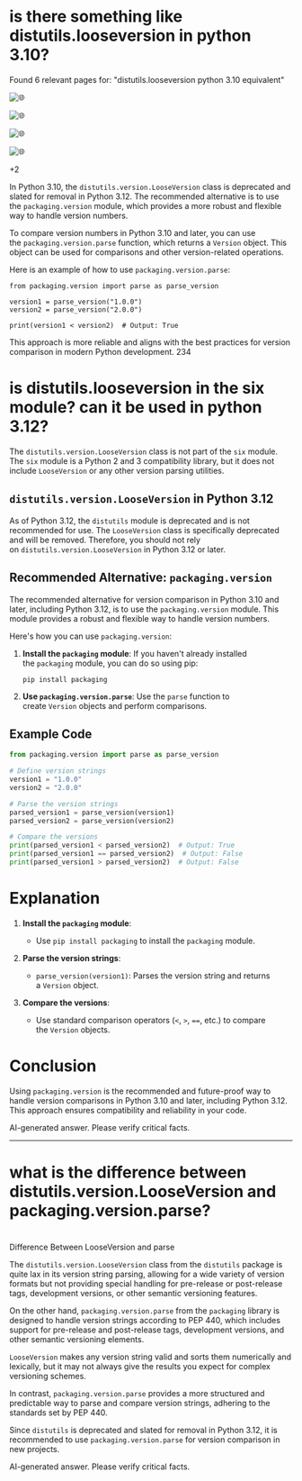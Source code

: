 
# is there something like distutils.looseversion in python 3.10?

Found 6 relevant pages for: "distutils.looseversion python 3.10 equivalent"

![🌐](https://imgs.search.brave.com/4WRMec_wn8Q9LO6DI43kkBvIL6wD5TYCXztC9C9kEI0/rs:fit:32:32:1:0/g:ce/aHR0cDovL2Zhdmlj/b25zLnNlYXJjaC5i/cmF2ZS5jb20vaWNv/bnMvNWU3Zjg0ZjA1/YjQ3ZTlkNjQ1ODA1/MjAwODhiNjhjYWU0/OTc4MjM4ZDJlMTBi/ODExYmNiNTkzMjdh/YjM3MGExMS9zdGFj/a292ZXJmbG93LmNv/bS8)

![🌐](https://imgs.search.brave.com/xxsA4YxzaR0cl-DBsH9-lpv2gsif3KMYgM87p26bs_o/rs:fit:32:32:1:0/g:ce/aHR0cDovL2Zhdmlj/b25zLnNlYXJjaC5i/cmF2ZS5jb20vaWNv/bnMvYWQyNWM1NjA5/ZjZmZjNlYzI2MDNk/N2VkNmJhYjE2MzZl/MDY5ZTMxMDUzZmY1/NmU3NWIzNWVmMjk0/NTBjMjJjZi9naXRo/dWIuY29tLw)

![🌐](https://imgs.search.brave.com/flW5Iwq2xxYD_afH_8LgWtKsAb0IYlZh0Wn5OL6vifg/rs:fit:32:32:1:0/g:ce/aHR0cDovL2Zhdmlj/b25zLnNlYXJjaC5i/cmF2ZS5jb20vaWNv/bnMvZjgwMTY1NjI3/NTA4OGQwZmY0ZjQ5/MzJlOWZjMGVjY2Q4/Yzg4NTdlMTg1YTA2/MTliMWFjMmUzZWU2/OTE0ODY2Yi9weXBp/Lm9yZy8)

![🌐](https://imgs.search.brave.com/3XM90pVier0arhD8PAxOzJqUldDKLOKwc5asm3mcDiw/rs:fit:32:32:1:0/g:ce/aHR0cDovL2Zhdmlj/b25zLnNlYXJjaC5i/cmF2ZS5jb20vaWNv/bnMvMzQ0YmVmZmQ3/MmJmZDkzYWNkODA2/M2FhMTdiNDJhNTMx/YjIzOWFmMzk0NGNk/NGQ2OTgxN2JmMTQw/NTgzYTYzMy93d3cu/cHJvZ3JhbWNyZWVr/LmNvbS8)

+2

In Python 3.10, the `distutils.version.LooseVersion` class is deprecated and slated for removal in Python 3.12. The recommended alternative is to use the `packaging.version` module, which provides a more robust and flexible way to handle version numbers.

To compare version numbers in Python 3.10 and later, you can use the `packaging.version.parse` function, which returns a `Version` object. This object can be used for comparisons and other version-related operations.

Here is an example of how to use `packaging.version.parse`:

```
from packaging.version import parse as parse_version

version1 = parse_version("1.0.0")
version2 = parse_version("2.0.0")

print(version1 < version2)  # Output: True
```

This approach is more reliable and aligns with the best practices for version comparison in modern Python development. 234

# is distutils.looseversion in the six module? can it be used in python 3.12?

The `distutils.version.LooseVersion` class is not part of the `six` module. The `six` module is a Python 2 and 3 compatibility library, but it does not include `LooseVersion` or any other version parsing utilities.

## `distutils.version.LooseVersion` in Python 3.12

As of Python 3.12, the `distutils` module is deprecated and is not recommended for use. The `LooseVersion` class is specifically deprecated and will be removed. Therefore, you should not rely on `distutils.version.LooseVersion` in Python 3.12 or later.

## Recommended Alternative: `packaging.version`

The recommended alternative for version comparison in Python 3.10 and later, including Python 3.12, is to use the `packaging.version` module. This module provides a robust and flexible way to handle version numbers.

Here's how you can use `packaging.version`:

1. **Install the `packaging` module**: If you haven't already installed the `packaging` module, you can do so using pip:
    
    ```
    pip install packaging
    ```
    
2. **Use `packaging.version.parse`**: Use the `parse` function to create `Version` objects and perform comparisons.
    

## Example Code

``` python
from packaging.version import parse as parse_version

# Define version strings
version1 = "1.0.0"
version2 = "2.0.0"

# Parse the version strings
parsed_version1 = parse_version(version1)
parsed_version2 = parse_version(version2)

# Compare the versions
print(parsed_version1 < parsed_version2)  # Output: True
print(parsed_version1 == parsed_version2)  # Output: False
print(parsed_version1 > parsed_version2)  # Output: False
```

# Explanation

1. **Install the `packaging` module**:
    
    - Use `pip install packaging` to install the `packaging` module.
        
2. **Parse the version strings**:
    
    - `parse_version(version1)`: Parses the version string and returns a `Version` object.
        
3. **Compare the versions**:
    
    - Use standard comparison operators (`<`, `>`, `==`, etc.) to compare the `Version` objects.
        

# Conclusion

Using `packaging.version` is the recommended and future-proof way to handle version comparisons in Python 3.10 and later, including Python 3.12. This approach ensures compatibility and reliability in your code.

AI-generated answer. Please verify critical facts.

-----

# what is the difference between distutils.version.LooseVersion and packaging.version.parse?

# 

Difference Between LooseVersion and parse

The `distutils.version.LooseVersion` class from the `distutils` package is quite lax in its version string parsing, allowing for a wide variety of version formats but not providing special handling for pre-release or post-release tags, development versions, or other semantic versioning features.

On the other hand, `packaging.version.parse` from the `packaging` library is designed to handle version strings according to PEP 440, which includes support for pre-release and post-release tags, development versions, and other semantic versioning elements.

`LooseVersion` makes any version string valid and sorts them numerically and lexically, but it may not always give the results you expect for complex versioning schemes.

In contrast, `packaging.version.parse` provides a more structured and predictable way to parse and compare version strings, adhering to the standards set by PEP 440.

Since `distutils` is deprecated and slated for removal in Python 3.12, it is recommended to use `packaging.version.parse` for version comparison in new projects.

AI-generated answer. Please verify critical facts.


